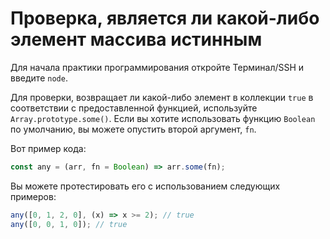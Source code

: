 # Проверка, является ли какой-либо элемент массива истинным

Для начала практики программирования откройте Терминал/SSH и введите `node`.

Для проверки, возвращает ли какой-либо элемент в коллекции `true` в соответствии с предоставленной функцией, используйте `Array.prototype.some()`. Если вы хотите использовать функцию `Boolean` по умолчанию, вы можете опустить второй аргумент, `fn`.

Вот пример кода:

```js
const any = (arr, fn = Boolean) => arr.some(fn);
```

Вы можете протестировать его с использованием следующих примеров:

```js
any([0, 1, 2, 0], (x) => x >= 2); // true
any([0, 0, 1, 0]); // true
```
